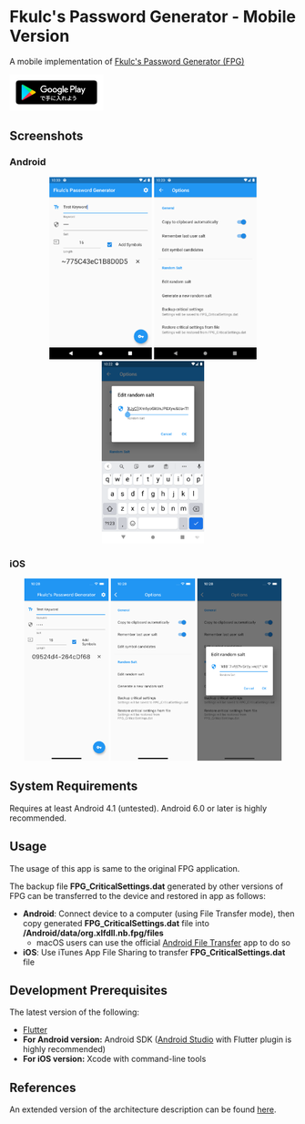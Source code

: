 # Fkulc's Password Generator - Mobile Version
A mobile implementation of [Fkulc's Password Generator (FPG)](https://github.com/xlfdll/FPG)

<a href="https://play.google.com/store/apps/details?id=org.xlfdll.nb.fpg">
  <img src="https://github.com/xlfdll/xlfdll.github.io/raw/master/images/google-play-badge.png" alt="Get Fkulc's Password Generator (Android) on Google Play Store" height="64">
</a>

## Screenshots

### Android

<p align="center">
  <img src="https://github.com/xlfdll/xlfdll.github.io/raw/master/images/projects/FPG/Mobile/FPGMobile-Android-Password.png"
       alt="Fkulc's Password Generator (Android) - Password Screen" height="320"> <img src="https://github.com/xlfdll/xlfdll.github.io/raw/master/images/projects/FPG/Mobile/FPGMobile-Android-Options.png"
       alt="Fkulc's Password Generator (Android) - Options Screen" height="320"> <img src="https://github.com/xlfdll/xlfdll.github.io/raw/master/images/projects/FPG/Mobile/FPGMobile-Android-EditRandomSalt.png"
       alt="Fkulc's Password Generator (Android) - Edit Random Salt Alert Dialog" height="320">
</p>

### iOS

<p align="center">
  <img src="https://github.com/xlfdll/xlfdll.github.io/raw/master/images/projects/FPG/Mobile/FPGMobile-iOS-Password.png"
       alt="Fkulc's Password Generator (Android) - Password Screen" height="320"> <img src="https://github.com/xlfdll/xlfdll.github.io/raw/master/images/projects/FPG/Mobile/FPGMobile-iOS-Options.png"
       alt="Fkulc's Password Generator (Android) - Options Screen" height="320"> <img src="https://github.com/xlfdll/xlfdll.github.io/raw/master/images/projects/FPG/Mobile/FPGMobile-iOS-EditRandomSalt.png"
       alt="Fkulc's Password Generator (Android) - Edit Random Salt Alert Dialog" height="320">
</p>

## System Requirements
Requires at least Android 4.1 (untested). Android 6.0 or later is highly recommended.

## Usage
The usage of this app is same to the original FPG application.

The backup file **FPG_CriticalSettings.dat** generated by other versions of FPG can be transferred to the device and restored in app as follows:

* **Android**: Connect device to a computer (using File Transfer mode), then copy generated **FPG_CriticalSettings.dat** file into **/Android/data/org.xlfdll.nb.fpg/files**
  * macOS users can use the official [Android File Transfer](https://www.android.com/filetransfer/) app to do so
* **iOS**: Use iTunes App File Sharing to transfer **FPG_CriticalSettings.dat** file

## Development Prerequisites
The latest version of the following:
* [Flutter](https://flutter.dev/docs/get-started/install)
* **For Android version:** Android SDK ([Android Studio](https://developer.android.com/studio) with Flutter plugin is highly recommended)
* **For iOS version:** Xcode with command-line tools

## References
An extended version of the architecture description can be found [here](https://github.com/xlfdll/FPG/blob/master/Docs/A%20Hash-Based%20Password%20Management%20System.pdf).
